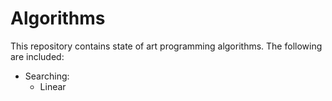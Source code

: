 # Algorithms

This repository contains state of art programming algorithms. The following are included:

- Searching:
  - Linear
